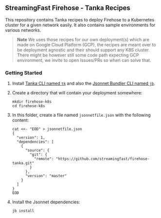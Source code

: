 ## StreamingFast Firehose - Tanka Recipes

This repository contains Tanka recipes to deploy Firehose to a Kubernetes cluster for a given network easily. It also contains sample environments for various networks.

> **Note** We uses those recipes for our own deployment(s) which are made on Google Cloud Platform (GCP), the recipes are meant over to be deployment agnostic and their should support any K8S cluster. There might be however still some code path expecting GCP environment, we invite to open Issues/PRs so when can solve that.

### Getting Started

1. Install [Tanka CLI named `tk`](https://tanka.dev/install) and also the [Jsonnet Bundler CLI named `jb`](https://tanka.dev/install#jsonnet-bundler).
1. Create a directory that will contain your deployment somewhere:

    ```
    mkdir firehose-k8s
    cd firehose-k8s
    ```

1. In this folder, create a file named `jsonnetfile.json` with the following content:

    ```
    cat <<- "EOD" > jsonnetfile.json
    {
      "version": 1,
      "dependencies": [
        {
          "source": {
            "git": {
              "remote": "https://github.com/streamingfast/firehose-tanka.git"
            }
          },
          "version": "master"
        }
      ]
    }
    EOD
    ```

1. Install the Jsonnet dependencies:

    ```
    jb install
    ```



